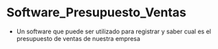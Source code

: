 # Software_Presupuesto_Ventas
- Un software que puede ser utilizado para registrar y saber cual es el presupuesto de ventas de nuestra empresa

